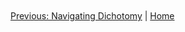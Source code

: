 ```mermaid


```
[Previous: Navigating Dichotomy](08_navigating_dichotomy.md) | [Home](00_index.md)
